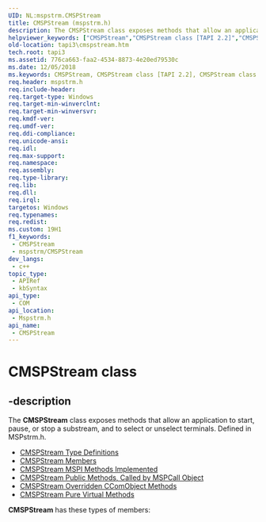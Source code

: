 ```yaml
---
UID: NL:mspstrm.CMSPStream
title: CMSPStream (mspstrm.h)
description: The CMSPStream class exposes methods that allow an application to start, pause, or stop a substream, and to select or unselect terminals. Defined in MSPstrm.h.
helpviewer_keywords: ["CMSPStream","CMSPStream class [TAPI 2.2]","CMSPStream class [TAPI 2.2]","described","_tapi3_cmspstream","mspstrm/CMSPStream","tapi3.cmspstream"]
old-location: tapi3\cmspstream.htm
tech.root: tapi3
ms.assetid: 776ca663-faa2-4534-8873-4e20ed79530c
ms.date: 12/05/2018
ms.keywords: CMSPStream, CMSPStream class [TAPI 2.2], CMSPStream class [TAPI 2.2],described, _tapi3_cmspstream, mspstrm/CMSPStream, tapi3.cmspstream
req.header: mspstrm.h
req.include-header: 
req.target-type: Windows
req.target-min-winverclnt: 
req.target-min-winversvr: 
req.kmdf-ver: 
req.umdf-ver: 
req.ddi-compliance: 
req.unicode-ansi: 
req.idl: 
req.max-support: 
req.namespace: 
req.assembly: 
req.type-library: 
req.lib: 
req.dll: 
req.irql: 
targetos: Windows
req.typenames: 
req.redist: 
ms.custom: 19H1
f1_keywords:
 - CMSPStream
 - mspstrm/CMSPStream
dev_langs:
 - c++
topic_type:
 - APIRef
 - kbSyntax
api_type:
 - COM
api_location:
 - Mspstrm.h
api_name:
 - CMSPStream
---
```


# CMSPStream class


## -description

The 
<b>CMSPStream</b> class exposes methods that allow an application to start, pause, or stop a substream, and to select or unselect terminals. Defined in MSPstrm.h.
<ul>
<li>
<a href="/windows/desktop/Tapi/cmspstream-type-definitions">CMSPStream Type Definitions</a>
</li>
<li>
<a href="/windows/desktop/Tapi/cmspstream-members">CMSPStream Members</a>
</li>
<li>
<a href="/windows/desktop/Tapi/cmspstream-mspi-methods-implemented">CMSPStream MSPI Methods Implemented</a>
</li>
<li>
<a href="/windows/desktop/Tapi/cmspstream-public-methods-called-by-mspcall-object">CMSPStream Public Methods, Called by MSPCall Object</a>
</li>
<li>
<a href="/windows/desktop/Tapi/cmspstream-overriden-ccomobject-methods">CMSPStream Overridden CComObject Methods</a>
</li>
<li>
<a href="/windows/desktop/Tapi/cmspstream-pure-virtual-methods">CMSPStream Pure Virtual Methods</a>
</li>
</ul><b xmlns:loc="http://microsoft.com/wdcml/l10n">CMSPStream</b> has these types of members: